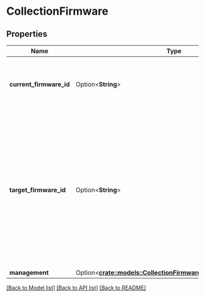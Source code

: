 # CollectionFirmware

## Properties

Name | Type | Description | Notes
------------ | ------------- | ------------- | -------------
**current_firmware_id** | Option<**String**> | The current firmware is the firmware that the devices are currently using. | [optional]
**target_firmware_id** | Option<**String**> | The target firmware is set to the desired firmware image for the devices in this collection. If the management is set to \"device\" this will only be used if the target firmware isn't set on the device itself. | [optional]
**management** | Option<[**crate::models::CollectionFirmwareFirmwareManagement**](CollectionFirmwareFirmwareManagement.md)> |  | [optional]

[[Back to Model list]](../README.md#documentation-for-models) [[Back to API list]](../README.md#documentation-for-api-endpoints) [[Back to README]](../README.md)


